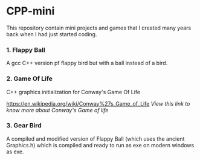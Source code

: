 # CPP-mini
This repository contain mini projects and games that I created many years back when I had just started coding.

### 1. Flappy Ball
A gcc C++ version pf flappy bird but with a ball instead of a bird. 

### 2. Game Of Life
C++ graphics initialization for Conway's Game Of Life

https://en.wikipedia.org/wiki/Conway%27s_Game_of_Life
*View this link to know more about Conway's Game of life*

### 3. Gear Bird
A compiled and modified version of Flappy Ball (which uses the ancient Graphics.h) which is compiled and ready to run as exe on modern windows as exe.
